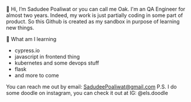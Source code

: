 👋 Hi, I’m Sadudee Poaliwat or you can call me Oak.
I'm an QA Engineer for almost two years. Indeed, my work is just partially coding in some part of product.
So this Github is created as my sandbox in purpose of learning new things.

🚧 What am I learning
- cypress.io
- javascript in frontend thing
- kubernetes and some devops stuff
- flask
- and more to come

You can reach me out by email: SadudeePoaliwat@gmail.com
P.S. I do some doodle on instagram, you can check it out at IG: @els.doodle


<!---
Poally/Poally is a ✨ special ✨ repository because its `README.md` (this file) appears on your GitHub profile.
You can click the Preview link to take a look at your changes.
--->
